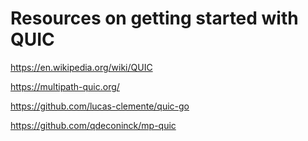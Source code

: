 # Resources on getting started with QUIC


https://en.wikipedia.org/wiki/QUIC

https://multipath-quic.org/

https://github.com/lucas-clemente/quic-go

https://github.com/qdeconinck/mp-quic
